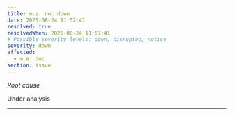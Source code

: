 ```yaml
---
title: m.e. doc down
date: 2025-08-24 11:52:41
resolved: true
resolvedWhen: 2025-08-24 11:57:41
# Possible severity levels: down, disrupted, notice
severity: down
affected:
  - m.e. doc
section: issue
---
```


*Root cause*

Under analysis

---


